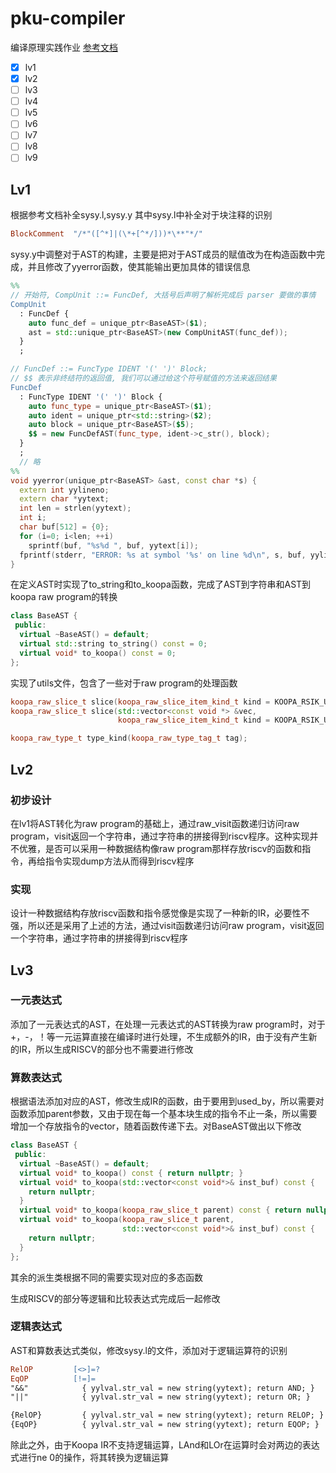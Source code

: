 # pku-compiler

编译原理实践作业
[参考文档](https://pku-minic.github.io/online-doc/#/)

- [x] lv1
- [x] lv2
- [ ] lv3
- [ ] lv4
- [ ] lv5
- [ ] lv6
- [ ] lv7
- [ ] lv8
- [ ] lv9

## Lv1
根据参考文档补全sysy.l,sysy.y
其中sysy.l中补全对于块注释的识别
```flex
BlockComment  "/*"([^*]|(\*+[^*/]))*\**"*/"
```
sysy.y中调整对于AST的构建，主要是把对于AST成员的赋值改为在构造函数中完成，并且修改了yyerror函数，使其能输出更加具体的错误信息
```yacc
%%
// 开始符, CompUnit ::= FuncDef, 大括号后声明了解析完成后 parser 要做的事情
CompUnit
  : FuncDef {
    auto func_def = unique_ptr<BaseAST>($1);
    ast = std::unique_ptr<BaseAST>(new CompUnitAST(func_def));
  }
  ;

// FuncDef ::= FuncType IDENT '(' ')' Block;
// $$ 表示非终结符的返回值, 我们可以通过给这个符号赋值的方法来返回结果
FuncDef
  : FuncType IDENT '(' ')' Block {
    auto func_type = unique_ptr<BaseAST>($1);
    auto ident = unique_ptr<std::string>($2);
    auto block = unique_ptr<BaseAST>($5);
    $$ = new FuncDefAST(func_type, ident->c_str(), block);
  }
  ;
  // 略
%%
void yyerror(unique_ptr<BaseAST> &ast, const char *s) {
  extern int yylineno;
  extern char *yytext;
  int len = strlen(yytext);
  int i;
  char buf[512] = {0};
  for (i=0; i<len; ++i)
    sprintf(buf, "%s%d ", buf, yytext[i]);
  fprintf(stderr, "ERROR: %s at symbol '%s' on line %d\n", s, buf, yylineno);
}
```
在定义AST时实现了to_string和to_koopa函数，完成了AST到字符串和AST到koopa raw program的转换
```c++
class BaseAST {
 public:
  virtual ~BaseAST() = default;
  virtual std::string to_string() const = 0;
  virtual void* to_koopa() const = 0;
};
```
实现了utils文件，包含了一些对于raw program的处理函数
```c++
koopa_raw_slice_t slice(koopa_raw_slice_item_kind_t kind = KOOPA_RSIK_UNKNOWN);
koopa_raw_slice_t slice(std::vector<const void *> &vec,
                        koopa_raw_slice_item_kind_t kind = KOOPA_RSIK_UNKNOWN);

koopa_raw_type_t type_kind(koopa_raw_type_tag_t tag);
```

## Lv2

### 初步设计
在lv1将AST转化为raw program的基础上，通过raw_visit函数递归访问raw program，visit返回一个字符串，通过字符串的拼接得到riscv程序。这种实现并不优雅，是否可以采用一种数据结构像raw program那样存放riscv的函数和指令，再给指令实现dump方法从而得到riscv程序

### 实现
设计一种数据结构存放riscv函数和指令感觉像是实现了一种新的IR，必要性不强，所以还是采用了上述的方法，通过visit函数递归访问raw program，visit返回一个字符串，通过字符串的拼接得到riscv程序

## Lv3
### 一元表达式
添加了一元表达式的AST，在处理一元表达式的AST转换为raw program时，对于+，-，！等一元运算直接在编译时进行处理，不生成额外的IR，由于没有产生新的IR，所以生成RISCV的部分也不需要进行修改

### 算数表达式
根据语法添加对应的AST，修改生成IR的函数，由于要用到used_by，所以需要对函数添加parent参数，又由于现在每一个基本块生成的指令不止一条，所以需要增加一个存放指令的vector，随着函数传递下去。对BaseAST做出以下修改
```c++
class BaseAST {
 public:
  virtual ~BaseAST() = default;
  virtual void* to_koopa() const { return nullptr; }
  virtual void* to_koopa(std::vector<const void*>& inst_buf) const {
    return nullptr;
  }
  virtual void* to_koopa(koopa_raw_slice_t parent) const { return nullptr; }
  virtual void* to_koopa(koopa_raw_slice_t parent,
                         std::vector<const void*>& inst_buf) const {
    return nullptr;
  }
};
```
其余的派生类根据不同的需要实现对应的多态函数

生成RISCV的部分等逻辑和比较表达式完成后一起修改

### 逻辑表达式
AST和算数表达式类似，修改sysy.l的文件，添加对于逻辑运算符的识别
```flex
RelOP         [<>]=?
EqOP          [!=]=
"&&"            { yylval.str_val = new string(yytext); return AND; }
"||"            { yylval.str_val = new string(yytext); return OR; }

{RelOP}         { yylval.str_val = new string(yytext); return RELOP; }
{EqOP}          { yylval.str_val = new string(yytext); return EQOP; }
```
除此之外，由于Koopa IR不支持逻辑运算，LAnd和LOr在运算时会对两边的表达式进行ne 0的操作，将其转换为逻辑运算